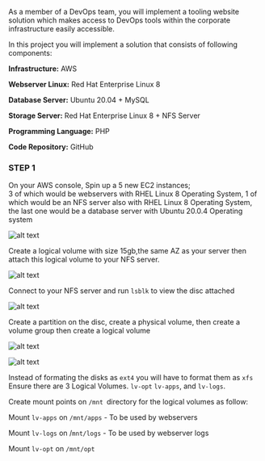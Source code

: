 As a member of a DevOps team, you will implement a tooling website solution which makes access to DevOps tools within the corporate infrastructure easily accessible.

In this project you will implement a solution that consists of following components:

**Infrastructure:** AWS

**Webserver Linux:** Red Hat Enterprise Linux 8

**Database Server:** Ubuntu 20.04 + MySQL

**Storage Server:** Red Hat Enterprise Linux 8 + NFS Server

**Programming Language:** PHP

**Code Repository:** GitHub


### STEP 1 ###

On your AWS console, Spin up a 5 new EC2 instances;  
3 of which would be webservers with RHEL Linux 8 Operating System,
1 of which would be an NFS server also with RHEL Linux 8 Operating System,
the last one would be a database server with Ubuntu 20.0.4 Operating system

	
![alt text](image1.jpg)

Create a logical volume with size 15gb,the same AZ as your server then attach this logical volume to your NFS server.

![alt text](image2.jpg)

Connect to your NFS server and run 
`lsblk` to view the disc  attached

![alt text](image3.jpg)

Create a partition  on the disc, create a physical  volume, then create a volume group then create a  logical volume

![alt text](image4.jpg)

![alt text](image5.jpg)

Instead of formating the disks as `ext4` you will have to format them as `xfs`
Ensure there are 3 Logical Volumes. `lv-opt` `lv-apps`, and `lv-logs`.

Create mount points on `/mnt `directory for the logical volumes as follow: 

Mount `lv-apps` on `/mnt/apps` - To be used by webservers 

Mount `lv-logs` on /`mnt/logs` - To be used by webserver logs 

Mount `lv-opt` on `/mnt/opt`






